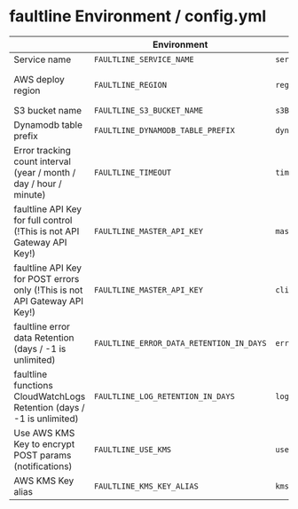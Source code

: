 # faultline Environment / config.yml

|  | Environment | config.yml key | default |
| --- | --- | --- | --- |
| Service name | `FAULTLINE_SERVICE_NAME` | `serviceName` | faultline |
| AWS deploy region | `FAULTLINE_REGION` | `region` | ap-northeast-1 |
| S3 bucket name | `FAULTLINE_S3_BUCKET_NAME` | `s3BucketName` |  |
| Dynamodb table prefix | `FAULTLINE_DYNAMODB_TABLE_PREFIX` | `dynamodbTablePrefix` | faultline |
| Error tracking count interval (year / month / day / hour / minute) | `FAULTLINE_TIMEOUT` | `timeunit` | minute |
| faultline API Key for full control (!This is not API Gateway API Key!) | `FAULTLINE_MASTER_API_KEY` | `masterApiKey` | |
| faultline API Key for POST errors only (!This is not API Gateway API Key!) | `FAULTLINE_MASTER_API_KEY` | `clientApiKey` | |
| faultline error data Retention (days / -1 is unlimited) | `FAULTLINE_ERROR_DATA_RETENTION_IN_DAYS` | `errorDataRetentionInDays` | -1 |
| faultline functions CloudWatchLogs Retention (days / -1 is unlimited) | `FAULTLINE_LOG_RETENTION_IN_DAYS` | `logRetentionInDays` | 180 |
| Use AWS KMS Key to encrypt POST params (notifications) | `FAULTLINE_USE_KMS` | `useKms` | 0 |
| AWS KMS Key alias | `FAULTLINE_KMS_KEY_ALIAS` | `kmsKeyAlias` | faultline |
